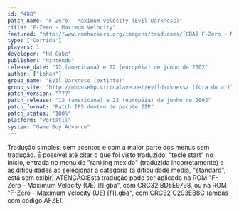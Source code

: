 ```yaml
---
id: "488"
patch_name: "F-Zero - Maximum Velocity (Evil Darkness)"
title: "F-Zero - Maximum Velocity"
featured: "http://www.romhackers.org/imagens/traducoes/[GBA] F-Zero - Maximum Velocity - Evil Darkness - 1.png"
type: ["Corrida"]
players: 1
developer: "Nd Cube"
publisher: "Nintendo"
release_date: "12 (americana) e 22 (européia) de junho de 2002"
author: ["Lohan"]
group_name: "Evil Darkness (extinto)"
group_site: "http://mhousehp.virtualave.net/evildarkness/ (fora do ar)"
patch_version: "???"
patch_release: "12 (americana) e 22 (européia) de junho de 2002"
patch_format: "Patch IPS dentro de pacote ZIP"
patch_status: "100%"
platform: "Portátil"
system: "Game Boy Advance"
---
```


Tradução simples, sem acentos e com a maior parte dos menus sem tradução. É possível até citar o que foi visto traduzido: "tecle start" no início, entrada no menu de "ranking mexido" (traduzida incorretamente) e as dificuldades ao selecionar a categoria (a dificuldade média, "standard", está sem exibir).ATENÇÃO:Esta tradução pode ser aplicada na ROM "F-Zero - Maximum Velocity (UE) [!].gba", com CRC32 BD5E9798, ou na ROM "F-Zero - Maximum Velocity (UE) [f1].gba", com CRC32 C293EB8C (ambas com código AFZE).